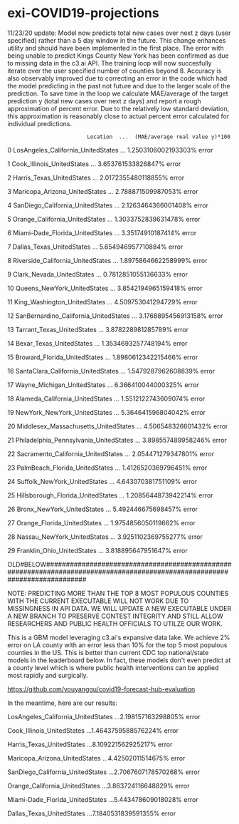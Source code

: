 # exi-COVID19-projections
11/23/20 update: Model now predicts total new cases over next z days (user specified) rather than a 5 day window in the future. This change enhances utility and should have been implemented in the first place. The error with being unable to predict Kings County New York has been confirmed as due to missing data in the c3.ai API. The training loop will now succesfully iterate over the user specified number of counties beyond 8. Accuracy is also observably improved due to correcting an error in the code which had the model predicting in the past not future and due to the larger scale of the prediction. To save time in the loop we calculate MAE/average of the target prediction y (total new cases over next z days) and report a rough approximation of percent error. Due to the relatively low standard deviation, this approximation is reasonably close to actual percent error calculated for individual predictions.


                             Location  ...  (MAE/average real value y)*100
0       LosAngeles_California_UnitedStates  ...  1.2503106002193303% error

1               Cook_Illinois_UnitedStates  ...   3.653761533826847% error

2                Harris_Texas_UnitedStates  ...  2.0172355480118855% error

3            Maricopa_Arizona_UnitedStates  ...   2.788871509987053% error

4         SanDiego_California_UnitedStates  ...  2.1263464366001408% error

5           Orange_California_UnitedStates  ...  1.3033752839631478% error

6          Miami-Dade_Florida_UnitedStates  ...    3.35174910187414% error

7                Dallas_Texas_UnitedStates  ...   5.654946957710884% error

8        Riverside_California_UnitedStates  ...  1.8975864662258999% error

9                Clark_Nevada_UnitedStates  ...  0.7812851055136633% error

10             Queens_NewYork_UnitedStates  ...  3.8542194965159418% error

11            King_Washington_UnitedStates  ...   4.509753041294729% error

12   SanBernardino_California_UnitedStates  ...  3.1768895456913158% error

13              Tarrant_Texas_UnitedStates  ...   3.878228981285789% error

14                Bexar_Texas_UnitedStates  ...  1.3534693257748194% error

15            Broward_Florida_UnitedStates  ...  1.8980612342215466% error

16      SantaClara_California_UnitedStates  ...  1.5479287962608839% error

17             Wayne_Michigan_UnitedStates  ...   6.366410044000325% error

18         Alameda_California_UnitedStates  ...  1.5512122743609074% error

19            NewYork_NewYork_UnitedStates  ...   5.364641596804042% error

20    Middlesex_Massachusetts_UnitedStates  ...   4.506548326601432% error

21  Philadelphia_Pennsylvania_UnitedStates  ...   3.898557489958246% error

22      Sacramento_California_UnitedStates  ...   2.054471279347801% error

23          PalmBeach_Florida_UnitedStates  ...  1.4126520369796451% error

24            Suffolk_NewYork_UnitedStates  ...   4.643070381751109% error

25       Hillsborough_Florida_UnitedStates  ...  1.2085644873942214% error

26              Bronx_NewYork_UnitedStates  ...   5.492446675698457% error

27             Orange_Florida_UnitedStates  ...  1.9754856050119662% error

28             Nassau_NewYork_UnitedStates  ...  3.9251102369755277% error

29              Franklin_Ohio_UnitedStates  ...   3.818895647951647% error

OLD#BELOW###########################################################################################################################



NOTE: PREDICTING MORE THAN THE TOP 8 MOST POPULOUS COUNTIES WITH THE CURRENT EXECUTABLE WILL NOT WORK DUE TO MISSINGNESS IN API DATA.
WE WILL UPDATE A NEW EXECUTABLE UNDER A NEW BRANCH TO PRESERVE CONTEST INTEGRITY AND STILL ALLOW RESEARCHERS AND PUBLIC HEALTH OFFICIALS TO UTILZE OUR WORK.

This is a GBM model leveraging c3.ai's expansive data lake. We achieve 2% error on LA county with an error less than 10% for the top 5 most populous counties in the US. This is better than current CDC top national/state models in the leaderboard below. In fact, these models don't even predict at a county level which is where public health interventions can be applied most rapidly and surgically. 

https://github.com/youyanggu/covid19-forecast-hub-evaluation

In the meantime, here are our results:

LosAngeles_California_UnitedStates  ...2.198157163298805% error

Cook_Illinois_UnitedStates          ...1.4643759588576224% error

Harris_Texas_UnitedStates           ...8.109221562925217% error

Maricopa_Arizona_UnitedStates       ...4.42502011514675% error

SanDiego_California_UnitedStates    ...2.7067607178570268% error

Orange_California_UnitedStates      ...3.863724116648829% error

Miami-Dade_Florida_UnitedStates     ...5.443478609018028% error

Dallas_Texas_UnitedStates           ...7.1840531839591355% error
